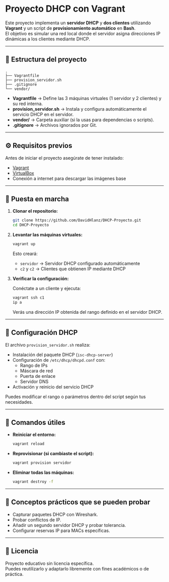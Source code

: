 # Proyecto DHCP con Vagrant

Este proyecto implementa un **servidor DHCP** y **dos clientes** utilizando **Vagrant** y un script de **provisionamiento automático** en **Bash**.  
El objetivo es simular una red local donde el servidor asigna direcciones IP dinámicas a los clientes mediante DHCP.

---

## 🧱 Estructura del proyecto

```
.
├── Vagrantfile
├── provision_servidor.sh
├── .gitignore
└── vendor/
```

- **Vagrantfile** → Define las 3 máquinas virtuales (1 servidor y 2 clientes) y su red interna.  
- **provision_servidor.sh** → Instala y configura automáticamente el servicio DHCP en el servidor.  
- **vendor/** → Carpeta auxiliar (si la usas para dependencias o scripts).  
- **.gitignore** → Archivos ignorados por Git.

---

## ⚙️ Requisitos previos

Antes de iniciar el proyecto asegúrate de tener instalado:

- [Vagrant](https://developer.hashicorp.com/vagrant/downloads)
- [VirtualBox](https://www.virtualbox.org/wiki/Downloads)
- Conexión a internet para descargar las imágenes base

---

## 🚀 Puesta en marcha

1. **Clonar el repositorio:**

   ```bash
   git clone https://github.com/DavidHlanz/DHCP-Proyecto.git
   cd DHCP-Proyecto
   ```

2. **Levantar las máquinas virtuales:**

   ```bash
   vagrant up
   ```

   Esto creará:
   - `servidor` → Servidor DHCP configurado automáticamente  
   - `c2` y `c2` → Clientes que obtienen IP mediante DHCP  

3. **Verificar la configuración:**

   Conéctate a un cliente y ejecuta:

   ```bash
   vagrant ssh c1
   ip a
   ```

   Verás una dirección IP obtenida del rango definido en el servidor DHCP.

---

## 🧩 Configuración DHCP

El archivo `provision_servidor.sh` realiza:

- Instalación del paquete DHCP (`isc-dhcp-server`)
- Configuración de `/etc/dhcp/dhcpd.conf` con:
  - Rango de IPs
  - Máscara de red
  - Puerta de enlace
  - Servidor DNS
- Activación y reinicio del servicio DHCP

Puedes modificar el rango o parámetros dentro del script según tus necesidades.

---

## 🔁 Comandos útiles

- **Reiniciar el entorno:**
  ```bash
  vagrant reload
  ```

- **Reprovisionar (si cambiaste el script):**
  ```bash
  vagrant provision servidor
  ```

- **Eliminar todas las máquinas:**
  ```bash
  vagrant destroy -f
  ```

---

## 🧠 Conceptos prácticos que se pueden probar

- Capturar paquetes DHCP con Wireshark.
- Probar conflictos de IP.
- Añadir un segundo servidor DHCP y probar tolerancia.
- Configurar reservas IP para MACs específicas.

---

## 📜 Licencia

Proyecto educativo sin licencia específica.  
Puedes reutilizarlo y adaptarlo libremente con fines académicos o de práctica.
